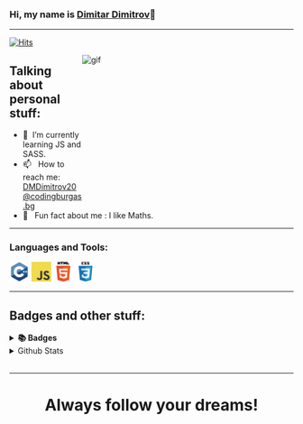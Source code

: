 ### Hi, my name is [Dimitar Dimitrov](https://github.com/DMDimitrov20/)👋
<hr>

[![Hits](https://hits.seeyoufarm.com/api/count/incr/badge.svg?url=https%3A%2F%2Fgithub.com%2Fkvatev98&count_bg=%2379C83D&title_bg=%23555555&icon=nucleo.svg&icon_color=%23F7F7F7&title=Visitors&edge_flat=false)](https://hits.seeyoufarm.com)

<img align="right" height="250" width="375" alt="gif" src="https://c.tenor.com/2uyENRmiUt0AAAAC/coding.gif" />

## Talking about personal stuff:
 
- 🌱 &nbsp;I’m currently learning JS and SASS.
- 📫 &nbsp; How to reach me: DMDimitrov20@codingburgas.bg
- 👾 &nbsp; Fun fact about me : I like Maths. 
<hr>
  
### Languages and Tools:
  
  <code><img alt="CPP" width="35px" src="https://raw.githubusercontent.com/github/explore/80688e429a7d4ef2fca1e82350fe8e3517d3494d/topics/cpp/cpp.png" ></code>
  <code><img alt="JS" width = "35px" src="https://raw.githubusercontent.com/github/explore/80688e429a7d4ef2fca1e82350fe8e3517d3494d/topics/javascript/javascript.png"></code>
  <code><img alt="HTML5" width="35px" src="https://raw.githubusercontent.com/github/explore/80688e429a7d4ef2fca1e82350fe8e3517d3494d/topics/html/html.png" ></code>
  <code><img alt="CSS3" width="35px" src="https://raw.githubusercontent.com/github/explore/80688e429a7d4ef2fca1e82350fe8e3517d3494d/topics/css/css.png" ></code>
  
  <hr>
  
  ## Badges and other stuff:
  <details style = "display: inline;">
 <summary><b>📚 Badges</b></summary>
    
  <a href = "https://www.credly.com/earner/earned/badge/8c563b6a-87b3-4446-a564-332b451d2593"><img align  = "left" alt = "HTML&CSS" width = "200px" src = "https://images.credly.com/size/680x680/images/241488f4-9110-41aa-804e-51a8f8ba430d/MTA-Introduction_to_Programming_Using_HTML_and_CSS-600x600.png"></a>
 <a href = "https://www.credly.com/earner/earned/badge/951ea990-9e4c-4b33-98d6-e852df5db186"><img align  = "left" alt = "Javascript" width = "200px" src = "https://images.credly.com/size/340x340/images/ef99b79e-fd54-4eb5-b2a4-bf17e92a4837/ITS-Badges_JavaScript_1200px.png"></a>
 <a href = "https://www.credly.com/earner/earned/badge/ee2c222e-92fd-4682-affb-8ea6da2669cc"><img align  = "left" alt = "Word" width = "200px" src = "https://images.credly.com/size/340x340/images/fd092703-61db-4e9f-9c7c-2211d44ca87d/MOS_Word.png"></a>
 </details>
  
  
  <details>
 <summary>Github Stats</summary>
 <p><img align = "elft" src = "https://github-readme-stats.vercel.app/api?username=dmdimitrov20&show_icons=true&theme=tokyonight&title_color=A01EE1&text_color=5E54DA" alt = "dmdimitrov20"></p>
 </details>
 
<br>
  <hr>
<div align="center">

# Always follow your dreams!

</div>
